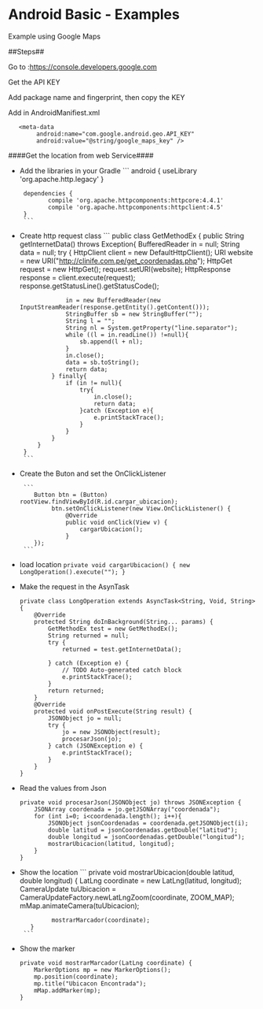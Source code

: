 # Android Basic - Examples
Example using Google Maps

##Steps##

Go to :https://console.developers.google.com

Get the API KEY

Add package name and fingerprint, then copy the KEY

Add <metadata> in AndroidManifiest.xml

       <meta-data
            android:name="com.google.android.geo.API_KEY"
            android:value="@string/google_maps_key" />
            
            


####Get the location from web Service####

- Add the libraries in your Gradle
       ```
       android {
              useLibrary 'org.apache.http.legacy'
       }

       dependencies {
              compile 'org.apache.httpcomponents:httpcore:4.4.1'
              compile 'org.apache.httpcomponents:httpclient:4.5'
       }
       ```
       
- Create http request class
       ```
       public class GetMethodEx {
           public String getInternetData() throws Exception{
               BufferedReader in = null;
               String data = null;
               try
               {
                   HttpClient client = new DefaultHttpClient();
                   URI website = new URI("http://clinife.com.pe/get_coordenadas.php");
                   HttpGet request = new HttpGet();
                   request.setURI(website);
                   HttpResponse response = client.execute(request);
                   response.getStatusLine().getStatusCode();

                   in = new BufferedReader(new InputStreamReader(response.getEntity().getContent()));
                   StringBuffer sb = new StringBuffer("");
                   String l = "";
                   String nl = System.getProperty("line.separator");
                   while ((l = in.readLine()) !=null){
                       sb.append(l + nl);
                   }
                   in.close();
                   data = sb.toString();
                   return data;
               } finally{
                   if (in != null){
                       try{
                           in.close();
                           return data;
                       }catch (Exception e){
                           e.printStackTrace();
                       }
                   }
               }
           }
       }
       ```
       
       
- Create the Buton and set the OnClickListener

       ```
          Button btn = (Button) rootView.findViewById(R.id.cargar_ubicacion);
               btn.setOnClickListener(new View.OnClickListener() {
                   @Override
                   public void onClick(View v) {
                       cargarUbicacion();
                   }
          });
       ```
        
- load location
       ```
       private void cargarUbicacion() {
              new LongOperation().execute("");
       }
       ```
    
- Make the request in the AsynTask
    ```
    private class LongOperation extends AsyncTask<String, Void, String> {
        @Override
        protected String doInBackground(String... params) {
            GetMethodEx test = new GetMethodEx();
            String returned = null;
            try {
                returned = test.getInternetData();

            } catch (Exception e) {
                // TODO Auto-generated catch block
                e.printStackTrace();
            }
            return returned;
        }
        @Override
        protected void onPostExecute(String result) {
            JSONObject jo = null;
            try {
                jo = new JSONObject(result);
                procesarJson(jo);
            } catch (JSONException e) {
                e.printStackTrace();
            }
        }
    }
    ```
    

- Read the values from Json
    ```
    private void procesarJson(JSONObject jo) throws JSONException {
        JSONArray coordenada = jo.getJSONArray("coordenada");
        for (int i=0; i<coordenada.length(); i++){
            JSONObject jsonCoordenadas = coordenada.getJSONObject(i);
            double latitud = jsonCoordenadas.getDouble("latitud");
            double longitud = jsonCoordenadas.getDouble("longitud");
            mostrarUbicacion(latitud, longitud);
        }
    }
    ```
    
    
- Show the location
       ```
          private void mostrarUbicacion(double latitud, double longitud) {
               LatLng coordinate = new LatLng(latitud, longitud);
               CameraUpdate tuUbicacion = CameraUpdateFactory.newLatLngZoom(coordinate, ZOOM_MAP);
               mMap.animateCamera(tuUbicacion);

               mostrarMarcador(coordinate);
         }
       ```
         
- Show the marker
    ```
    private void mostrarMarcador(LatLng coordinate) {
        MarkerOptions mp = new MarkerOptions();
        mp.position(coordinate);
        mp.title("Ubicacon Encontrada");
        mMap.addMarker(mp);
    }
    ```
